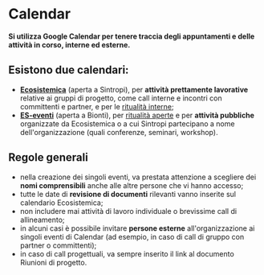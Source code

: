 # Calendar

**Si utilizza Google Calendar per tenere traccia degli appuntamenti e delle attività in corso, interne ed esterne.**

## Esistono due calendari:&#x20;

* [**Ecosistemica**](https://calendar.google.com/calendar/embed?src=c6ab44488de3af12bcd30d0e5c22436625f9ce2bc6ff3941bfe9a23fff2397a9%40group.calendar.google.com\&ctz=Europe%2FRome) (aperta a Sintropi), per **attività prettamente lavorative** relative ai gruppi di progetto, come call interne e incontri con committenti e partner, e per le [ritualità interne](../ritualita-interne.md);&#x20;
* [**ES-eventi**](https://calendar.google.com/calendar/u/0?cid=MzJjYzNjNWMyZjFjMzAwZDBkYjExZWM3Yzc3OTE1ZGZhZjE5ZTk3YmE5NDk2NjUyMWZjNDkyNTllNjIyMWFkZEBncm91cC5jYWxlbmRhci5nb29nbGUuY29t) (aperta a Bionti), per [ritualità aperte](../ritualita-aperte/) e per **attività pubbliche** organizzate da Ecosistemica o a cui Sintropi partecipano a nome dell'organizzazione (quali conferenze, seminari, workshop).

## Regole generali

* nella creazione dei singoli eventi, va prestata attenzione a scegliere dei **nomi comprensibili** anche alle altre persone che vi hanno accesso;
* tutte le date di **revisione di documenti** rilevanti vanno inserite sul calendario Ecosistemica;&#x20;
* non includere mai attività di lavoro individuale o brevissime call di allineamento;&#x20;
* in alcuni casi è possibile invitare **persone esterne** all'organizzazione ai singoli eventi di Calendar (ad esempio, in caso di call di gruppo con partner o committenti);&#x20;
* in caso di call progettuali, va sempre inserito il link al documento Riunioni di progetto.
